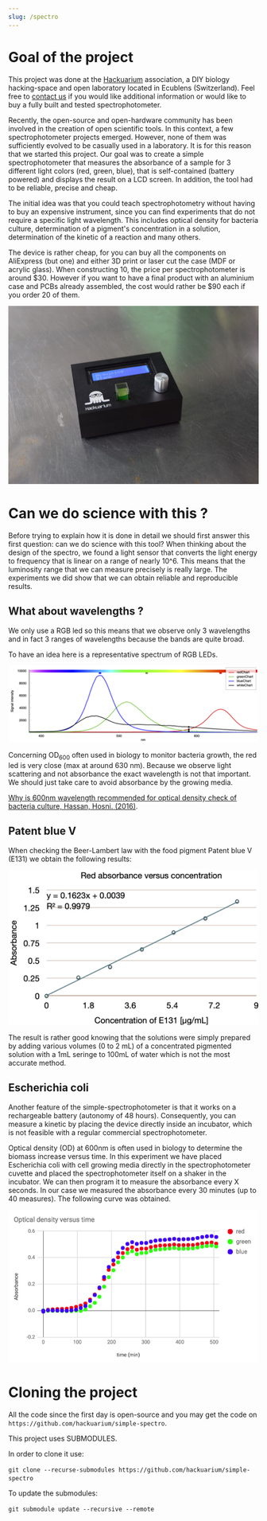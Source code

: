 ```yaml
---
slug: /spectro
---
```


# Goal of the project

This project was done at the [Hackuarium](http://www.hackuarium.ch/en/) association, a DIY biology hacking-space and open laboratory located in Ecublens (Switzerland). Feel free to [contact us](https://form.jotformeu.com/71600609780354) if you would like additional information or would like to buy a fully built and tested spectrophotometer.

Recently, the open-source and open-hardware community has been involved in the creation of open scientific tools. In this context, a few spectrophotometer projects emerged. However, none of them was sufficiently evolved to be casually used in a laboratory. It is for this reason that we started this project.
Our goal was to create a simple spectrophotometer that measures the
absorbance of a sample for 3 different light colors (red, green, blue), that is
self-contained (battery powered) and displays the result on a LCD screen. In addition, the tool had to be reliable, precise and cheap.

The initial idea was that you could teach spectrophotometry without
having to buy an expensive instrument, since you can find experiments
that do not require a specific light wavelength. This includes
optical density for bacteria culture, determination of a pigment's concentration in
a solution, determination of the kinetic of a reaction and many others.

The device is rather cheap, for you can buy all the components on AliExpress
(but one) and either 3D print or laser cut the case (MDF or acrylic glass). When constructing 10, the price
per spectrophotometer is around $30. However if you want to have a final
product with an aluminium case and PCBs already assembled, the cost would rather be $90 each if you order 20 of them.

![spectro.jpg](spectro.jpg)

# Can we do science with this ?

Before trying to explain how it is done in detail we should first answer this first question: can we do science with this tool? When thinking about the design of the spectro, we found a light sensor that converts the light energy to frequency that is linear on a range of nearly 10^6. This means that the luminosity range that we can measure precisely is really large. The experiments we did show that we can obtain reliable and reproducible results.

## What about wavelengths ?

We only use a RGB led so this means that we observe only 3 wavelengths and in fact 3 ranges of wavelengths because the bands are quite broad.

To have an idea here is a representative spectrum of RGB LEDs.

![wavelength.png](wavelength.png)

Concerning OD<sub>600</sub> often used in biology to monitor bacteria growth, the red led is very close (max at around 630 nm). Because we observe light scattering and not absorbance the exact wavelength is not that important. We should just take care to avoid absorbance by the growing media.

[Why is 600nm wavelength recommended for optical density check of bacteria culture, Hassan, Hosni. (2016)](https://www.researchgate.net/post/why_is_600nm_wavelength_recommended_for_optical_density_check_of_bacteria_culture_and_is_there_any_literature_to_back_it).

## Patent blue V

When checking the Beer-Lambert law with the food pigment Patent blue V (E131) we obtain the following results:

![E131.png](E131.png)

The result is rather good knowing that the solutions were simply prepared by adding various volumes (0 to 2 mL) of a concentrated pigmented solution with a 1mL seringe to 100mL of water which is not the most accurate method.

## Escherichia coli

Another feature of the simple-spectrophotometer is that it works on a rechargeable battery (autonomy of 48 hours). Consequently, you can measure a kinetic by placing the device directly inside an incubator, which is not feasible with a regular commercial spectrophotometer.

Optical density (OD) at 600nm is often used in biology to determine the biomass increase versus time. In this experiment we have placed Escherichia coli with cell growing media directly in the spectrophotometer cuvette and placed the spectrophotometer itself on a shaker in the incubator. We can then program it to measure the absorbance every X seconds. In our case we measured the absorbance every 30 minutes (up to 40 measures). The following curve was obtained.

![bacteria-growing.png](bacteria-growing.png)

# Cloning the project

All the code since the first day is open-source and you may get the code on `https://github.com/hackuarium/simple-spectro`.

This project uses SUBMODULES.

In order to clone it use:

`git clone --recurse-submodules https://github.com/hackuarium/simple-spectro`

To update the submodules:

`git submodule update --recursive --remote`
